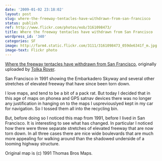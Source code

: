 ```yaml
---
date: '2009-01-02 23:18:02'
layout: post
slug: where-the-freeway-tentacles-have-withdrawn-from-san-francisco
status: publish
ref: http://www.flickr.com/photos/eob/3161098473/
title: Where the freeway tentacles have withdrawn from San Francisco
wordpress_id: '340'
categories: SF
image: http://farm4.static.flickr.com/3111/3161098473_059de6341f_m.jpg
image-text: Flickr photo
---
```



[Where the freeway tentacles have withdrawn from San Francisco](http://www.flickr.com/photos/eob/3161098473/),
originally uploaded by [Tolka Rover](http://www.flickr.com/people/eob/).



San Francisco in 1991 showing the Embarkadero Skyway and several other stretches of elevated freeway that have since been torn down.


I love maps, and tend to be a bit of a pack rat. But today I decided that in this age of maps on phonea and GPS satnav devices there was no longer any justification in hanging on to the maps I uspreviouslyed kept in my car for navigation. So I tossed them all into the recycling bin.


But, before doing so I noticed this map from 1991, before I lived in San Francisco. It is interesting to see what has changed. In particular I noticed how there were three separate stretches of elevated freeway that are now torn down. In all three cases there are nice wide boulevards that are much more appealing for walking around than the shadowed underside of a looming highway structure.


Original map is (c) 1991 Thomas Bros Maps.


